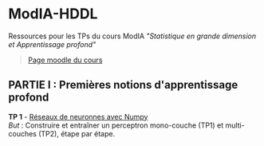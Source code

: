 # ModIA-HDDL
Ressources pour les TPs du cours ModIA _"Statistique en grande dimension et Apprentissage profond"_

> [Page moodle du cours](https://moodle-n7.inp-toulouse.fr/course/view.php?id=2777)


## PARTIE I : Premières notions d'apprentissage profond

**TP 1** - [Réseaux de neuronnes avec Numpy](TP-1/TP1_Reseaux_de_neurones_avec_Numpy.ipynb) <br>
_But_ : Construire et entraîner un perceptron mono-couche (TP1) et multi-couches (TP2), étape par étape. <br>